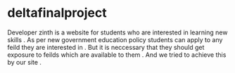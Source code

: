 # deltafinalproject
Developer zinth is a website for students who are interested in learning new skills . As per new government education policy students can apply to any feild they are interested in . 
But  it is neccessary that they should get exposure to feilds which are available to them . And we tried to achieve this by our site .


